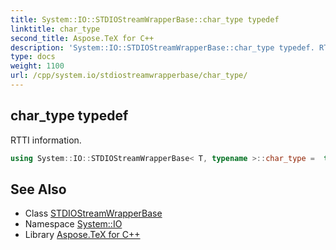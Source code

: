 ```yaml
---
title: System::IO::STDIOStreamWrapperBase::char_type typedef
linktitle: char_type
second_title: Aspose.TeX for C++
description: 'System::IO::STDIOStreamWrapperBase::char_type typedef. RTTI information in C++.'
type: docs
weight: 1100
url: /cpp/system.io/stdiostreamwrapperbase/char_type/
---
```

## char_type typedef


RTTI information.

```cpp
using System::IO::STDIOStreamWrapperBase< T, typename >::char_type =  typename T::char_type
```

## See Also

* Class [STDIOStreamWrapperBase](../)
* Namespace [System::IO](../../)
* Library [Aspose.TeX for C++](../../../)
